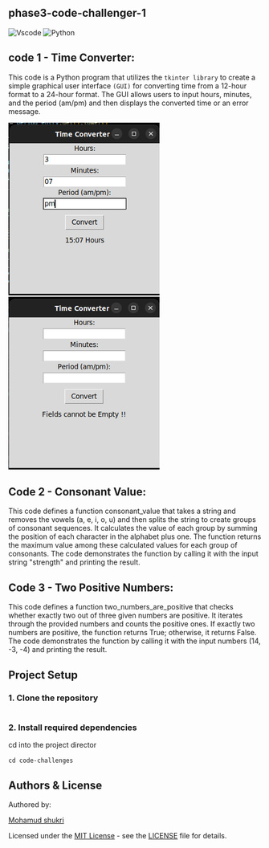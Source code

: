 ## phase3-code-challenger-1

![Vscode](https://img.shields.io/badge/VSCode-0078D4?style=for-the-badge&logo=visual%20studio%20code&logoColor=white)
![Python](https://img.shields.io/badge/Python-FFD43B?style=for-the-badge&logo=python&logoColor=blue)

## code 1 - Time Converter:

This code is a Python program that utilizes the `tkinter library` to create a simple graphical user interface `(GUI)` for converting time from a 12-hour format to a 24-hour format. The GUI allows users to input hours, minutes, and the period (am/pm) and then displays the converted time or an error message.

<img src="./src/images/results.png"> <img src="./src/images/error.png" >

## Code 2 - Consonant Value:

This code defines a function consonant_value that takes a string and removes the vowels (a, e, i, o, u) and then splits the string to create groups of consonant sequences. It calculates the value of each group by summing the position of each character in the alphabet plus one. The function returns the maximum value among these calculated values for each group of consonants. The code demonstrates the function by calling it with the input string "strength" and printing the result.

## Code 3 - Two Positive Numbers:

This code defines a function two_numbers_are_positive that checks whether exactly two out of three given numbers are positive. It iterates through the provided numbers and counts the positive ones. If exactly two numbers are positive, the function returns True; otherwise, it returns False. The code demonstrates the function by calling it with the input numbers (14, -3, -4) and printing the result.

## Project Setup

### 1. Clone the repository

```

```

### 2. Install required dependencies

cd into the project director

```
cd code-challenges
```

## Authors & License

Authored by:

[Mohamud shukri](https://github.com/Bisinle)


Licensed under the [MIT License](LICENSE) - see the [LICENSE](LICENSE) file for details.